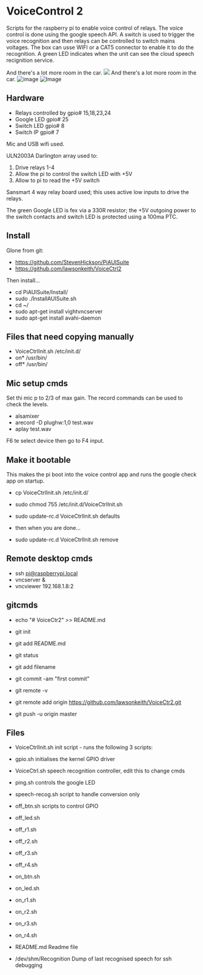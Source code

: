 VoiceControl 2
==============
Scripts for the raspberry pi to enable voice control of relays.  The
voice control is done using the google speech API.  A switch is used
to trigger the voice recognition and then relays can be controlled
to switch mains voltages.  The box can usse WIFI or a CAT5 connector
to enable it to do the recognition.  A green LED indicates when the unit
can see the cloud speech recignition service.

And there's a lot more room in the car.
![](https://github.com/lawsonkeith/VoiceCtrl2/photo.jpg)
And there's a lot more room in the car.
![image](https://github.com/lawsonkeith/CoiceCtrl2/raw/master/photo.JPG)
![Image](../blob/master/public_html/img/nokia.png?raw=true)


Hardware
--------
* Relays controlled by	gpio# 15,18,23,24
* Google LED		gpio# 25
* Switch LED		gpio# 8
* Switch IP		gpio# 7

Mic and USB wifi used.

ULN2003A Darlington array used to:

1. Drive relays 1-4
2. Allow the pi to control the switch LED with +5V
3. Allow to pi to read the +5V switch

Sansmart 4 way relay board used; this uses active low inputs to drive the
relays.

The green Google LED is fex via a 330R resistor; the +5V outgoing power to
the switch contacts and switch LED is protected using a 100ma PTC.


Install
-------
Glone from git:
* https://github.com/StevenHickson/PiAUISuite
* https://github.com/lawsonkeith/VoiceCtrl2

Then install...

* cd PiAUISuite/Install/
* sudo ./InstallAUISuite.sh
* cd ~/
* sudo apt-get install vightvncserver
* sudo apt-get install avahi-daemon


Files that need copying manually
-------------------------------

* VoiceCtrlInit.sh	/etc/init.d/
* on* /usr/bin/
* off* /usr/bin/


Mic setup cmds
-------------

Set thi mic p to 2/3 of max gain. The record commands can be used to check the levels.

* alsamixer
* arecord -D plughw:1,0 test.wav
* aplay test.wav

F6 te select device then go to F4 input.


Make it bootable
----------------
This makes the pi boot into the voice control app and runs the google check app on startup.

* cp VoiceCtrlInit.sh /etc/init.d/
* sudo chmod 755 /etc/init.d/VoiceCtrlInit.sh

* sudo update-rc.d VoiceCtrlInit.sh defaults
* then when you are done...
* sudo update-rc.d VoiceCtrlInit.sh remove


Remote desktop cmds
-------------------

* ssh pi@raspberrypi.local
* vncserver &
* vncviewer 192.168.1.8:2


gitcmds
-------

* echo "# VoiceCtr2" >> README.md
* git init
* git add README.md

* git status
* git add filename

* git commit -am "first commit"
* git remote -v
* git remote add origin https://github.com/lawsonkeith/VoiceCtr2.git
* git push -u origin master


Files
-----
* VoiceCtrlInit.sh	init script - runs the following 3 scripts:

* gpio.sh		initialises the kernel GPIO driver
* VoiceCtrl.sh		speech recognition controller, edit this to change cmds
* ping.sh		controls the google LED

* speech-recog.sh	script to handle conversion only

* off_btn.sh		scripts to control GPIO
* off_led.sh
* off_r1.sh
* off_r2.sh
* off_r3.sh
* off_r4.sh
* on_btn.sh
* on_led.sh
* on_r1.sh
* on_r2.sh
* on_r3.sh
* on_r4.sh

* README.md		Readme file

* /dev/shm/Recognition	Dump of last recognised speech for ssh debugging
